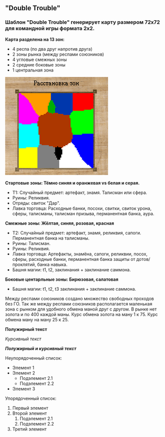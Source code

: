 ## "Double Trouble"

### Шаблон "Double Trouble" генерирует карту размером 72х72 для командной игры формата 2х2. 

**Карта разделена на 13 зон:**
- 4 респа (по два друг напротив друга)
- 2 зоны рынка (между респами союзников)
- 4 угловые смежных зоны
- 2 средние боковые зоны
- 1 центральная зона

![Расположение зон](images/dt_template.png)

**Стартовые зоны: Тёмно синяя и оранжевая vs белая и серая.**

  - T1: Случайный предмет: артефакт, знамя. Талисман или сфера.
  - Руины: Реликвия.
  - Отряды: свиток "Дар".
  - Лавка торговца: Расходные банки, посохи, свитки, свиток урона, сферы, талисманы, талисман призыва, перманентная банка, аура.

**Смежные зоны: Жёлтая, синяя, розовая, красная**

  - T2: Случайный предмет: артефакт, знамя, реликвия, сапоги. Перманентная банка на талисманы.
  - Руины: Талисман.
  - Руины: Реликвия.
  - Лавка торговца: Артефакты, знамёна, сапоги, реликвии, посох, сферы, расходные банки, перманентная банка защиты от дотов/проклятий, банка навыка.
  - Башня магии: t1, t2, заклинания + заклинание саммона.

**Боковые центарльные зоны: Бирюзовая, салатовая**

 - Башня магии: t1, t2, t3  заклинания + заклинание саммона.




Между респами союзников создано множество свободных проходов без ГО. Так же между респами союзников располагается маленькая зона с рынком для удобного обмена маной друг с другом. В рынке нет золота и по 400 каждой маны. Курс обмена золота на ману 1 к 75. Курс обмена ману на ману 25 к 25.


**Полужирный текст**

*Курсивный текст*

***Полужирный и курсивный текст***

Неупорядоченный список:
- Элемент 1
- Элемент 2
  - Подэлемент 2.1
  - Подэлемент 2.2
- Элемент 3

Упорядоченный список:
1. Первый элемент
2. Второй элемент
   1. Подэлемент 2.1
   2. Подэлемент 2.2
3. Третий элемент
